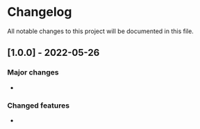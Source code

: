 # Changelog

All notable changes to this project will be documented in this file.


## [1.0.0] - 2022-05-26


### Major changes

- 

### Changed features

- 